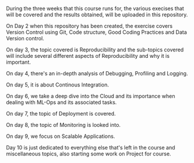 During the three weeks that this course runs for, the various execises that will be covered and the results obtained, will be uploaded in this repository. 

On Day 2 when this repository has been created, the exercise covers Version Control using Git, Code structure, Good Coding Practices and Data Version control.

On day 3, the topic covered is Reproducibility and the sub-topics covered will include several different aspects of Reproducibility and why it is important.

On day 4, there's an in-depth analysis of Debugging, Profiling and Logging.

On day 5, it is about Continous Integration.

On day 6, we take a deep dive into the Cloud and its importance when dealing with ML-Ops and its associated tasks.

On day 7, the topic of Deployment is covered.

On day 8, the topic of Monitoring is looked into.

On day 9, we focus on Scalable Applications.

Day 10 is just dedicated to everything else that's left in the course and miscellaneous topics, also starting some work on Project for course.
